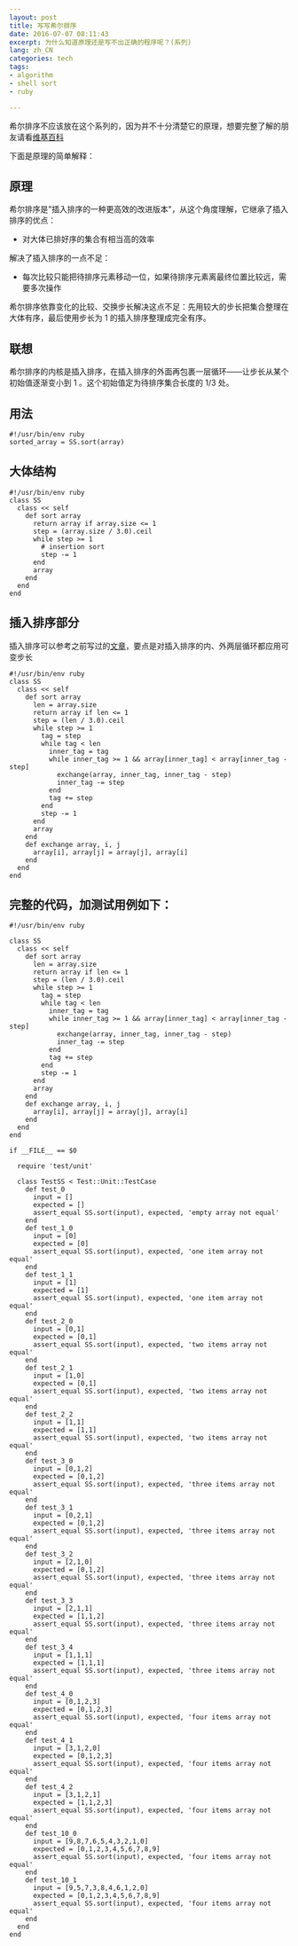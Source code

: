 ```yaml
---
layout: post
title: 写写希尔排序
date: 2016-07-07 08:11:43
excerpt: 为什么知道原理还是写不出正确的程序呢？(系列)
lang: zh_CN
categories: tech
tags:
- algorithm
- shell sort
- ruby

---
```


希尔排序不应该放在这个系列的，因为并不十分清楚它的原理，想要完整了解的朋友请看[维基百科](https://zh.wikipedia.org/wiki/%E5%B8%8C%E5%B0%94%E6%8E%92%E5%BA%8F)

下面是原理的简单解释：

## 原理

希尔排序是"插入排序的一种更高效的改进版本"，从这个角度理解，它继承了插入排序的优点：

- 对大体已排好序的集合有相当高的效率

解决了插入排序的一点不足：

- 每次比较只能把待排序元素移动一位，如果待排序元素离最终位置比较远，需要多次操作

希尔排序依靠变化的比较、交换步长解决这点不足：先用较大的步长把集合整理在大体有序，最后使用步长为 1 的插入排序整理成完全有序。

## 联想

希尔排序的内核是插入排序，在插入排序的外面再包裹一层循环——让步长从某个初始值逐渐变小到 1 。这个初始值定为待排序集合长度的 1/3 处。


## 用法

    #!/usr/bin/env ruby
    sorted_array = SS.sort(array)

## 大体结构

    #!/usr/bin/env ruby
    class SS
      class << self
        def sort array
          return array if array.size <= 1
          step = (array.size / 3.0).ceil
          while step >= 1
            # insertion sort  
            step -= 1
          end
          array
        end
      end
    end

## 插入排序部分

插入排序可以参考之前写过的[文章](/2016/07/05/insertion-sort/)，要点是对插入排序的内、外两层循环都应用可变步长

    #!/usr/bin/env ruby
    class SS
      class << self
        def sort array
          len = array.size
          return array if len <= 1
          step = (len / 3.0).ceil
          while step >= 1
            tag = step
            while tag < len
              inner_tag = tag
              while inner_tag >= 1 && array[inner_tag] < array[inner_tag - step]
                exchange(array, inner_tag, inner_tag - step)
                inner_tag -= step
              end
              tag += step
            end
            step -= 1
          end
          array
        end
        def exchange array, i, j
          array[i], array[j] = array[j], array[i]
        end
      end
    end

## 完整的代码，加测试用例如下：

    #!/usr/bin/env ruby

    class SS
      class << self
        def sort array
          len = array.size
          return array if len <= 1
          step = (len / 3.0).ceil
          while step >= 1
            tag = step
            while tag < len
              inner_tag = tag
              while inner_tag >= 1 && array[inner_tag] < array[inner_tag - step]
                exchange(array, inner_tag, inner_tag - step)
                inner_tag -= step
              end
              tag += step
            end
            step -= 1
          end
          array
        end
        def exchange array, i, j
          array[i], array[j] = array[j], array[i]
        end
      end
    end

    if __FILE__ == $0

      require 'test/unit'

      class TestSS < Test::Unit::TestCase
        def test_0
          input = []
          expected = []
          assert_equal SS.sort(input), expected, 'empty array not equal'
        end
        def test_1_0
          input = [0]
          expected = [0]
          assert_equal SS.sort(input), expected, 'one item array not equal'    
        end
        def test_1_1
          input = [1]
          expected = [1]
          assert_equal SS.sort(input), expected, 'one item array not equal'    
        end
        def test_2_0
          input = [0,1]
          expected = [0,1]
          assert_equal SS.sort(input), expected, 'two items array not equal'    
        end
        def test_2_1
          input = [1,0]
          expected = [0,1]
          assert_equal SS.sort(input), expected, 'two items array not equal'    
        end
        def test_2_2
          input = [1,1]
          expected = [1,1]
          assert_equal SS.sort(input), expected, 'two items array not equal'    
        end
        def test_3_0
          input = [0,1,2]
          expected = [0,1,2]
          assert_equal SS.sort(input), expected, 'three items array not equal'    
        end
        def test_3_1
          input = [0,2,1]
          expected = [0,1,2]
          assert_equal SS.sort(input), expected, 'three items array not equal'    
        end
        def test_3_2
          input = [2,1,0]
          expected = [0,1,2]
          assert_equal SS.sort(input), expected, 'three items array not equal'    
        end
        def test_3_3
          input = [2,1,1]
          expected = [1,1,2]
          assert_equal SS.sort(input), expected, 'three items array not equal'    
        end
        def test_3_4
          input = [1,1,1]
          expected = [1,1,1]
          assert_equal SS.sort(input), expected, 'three items array not equal'    
        end
        def test_4_0
          input = [0,1,2,3]
          expected = [0,1,2,3]
          assert_equal SS.sort(input), expected, 'four items array not equal'    
        end
        def test_4_1
          input = [3,1,2,0]
          expected = [0,1,2,3]
          assert_equal SS.sort(input), expected, 'four items array not equal'    
        end
        def test_4_2
          input = [3,1,2,1]
          expected = [1,1,2,3]
          assert_equal SS.sort(input), expected, 'four items array not equal'    
        end
        def test_10_0
          input = [9,8,7,6,5,4,3,2,1,0]
          expected = [0,1,2,3,4,5,6,7,8,9]
          assert_equal SS.sort(input), expected, 'four items array not equal'    
        end
        def test_10_1
          input = [9,5,7,3,8,4,6,1,2,0]
          expected = [0,1,2,3,4,5,6,7,8,9]
          assert_equal SS.sort(input), expected, 'four items array not equal'    
        end
      end
    end